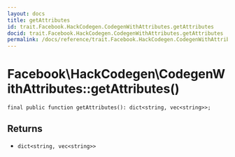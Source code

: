 ```yaml
---
layout: docs
title: getAttributes
id: trait.Facebook.HackCodegen.CodegenWithAttributes.getAttributes
docid: trait.Facebook.HackCodegen.CodegenWithAttributes.getAttributes
permalink: /docs/reference/trait.Facebook.HackCodegen.CodegenWithAttributes.getAttributes/
---
```

# Facebook\\HackCodegen\\CodegenWithAttributes::getAttributes()




``` Hack
final public function getAttributes(): dict<string, vec<string>>;
```




## Returns




- ` dict<string, vec<string>> `